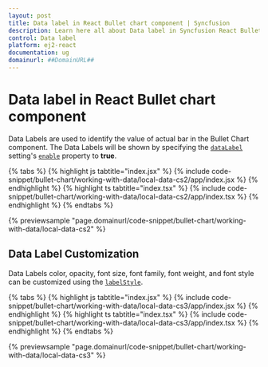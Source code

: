 ```yaml
---
layout: post
title: Data label in React Bullet chart component | Syncfusion
description: Learn here all about Data label in Syncfusion React Bullet chart component of Syncfusion Essential JS 2 and more.
control: Data label 
platform: ej2-react
documentation: ug
domainurl: ##DomainURL##
---
```


# Data label in React Bullet chart component

Data Labels are used to identify the value of actual bar in the Bullet Chart component. The Data Labels will be shown by specifying the [`dataLabel`](https://ej2.syncfusion.com/react/documentation/api/bullet-chart/#datalabel) setting's [`enable`](https://ej2.syncfusion.com/react/documentation/api/bullet-chart/bulletDataLabelModel/#enable) property to **true**.

{% tabs %}
{% highlight js tabtitle="index.jsx" %}
{% include code-snippet/bullet-chart/working-with-data/local-data-cs2/app/index.jsx %}
{% endhighlight %}
{% highlight ts tabtitle="index.tsx" %}
{% include code-snippet/bullet-chart/working-with-data/local-data-cs2/app/index.tsx %}
{% endhighlight %}
{% endtabs %}

 {% previewsample "page.domainurl/code-snippet/bullet-chart/working-with-data/local-data-cs2" %}

## Data Label Customization

Data Labels color, opacity, font size, font family, font weight, and font style can be customized using the [`labelStyle`](https://ej2.syncfusion.com/react/documentation/api/bullet-chart/bulletDataLabelModel/#labelstyle).

{% tabs %}
{% highlight js tabtitle="index.jsx" %}
{% include code-snippet/bullet-chart/working-with-data/local-data-cs3/app/index.jsx %}
{% endhighlight %}
{% highlight ts tabtitle="index.tsx" %}
{% include code-snippet/bullet-chart/working-with-data/local-data-cs3/app/index.tsx %}
{% endhighlight %}
{% endtabs %}

 {% previewsample "page.domainurl/code-snippet/bullet-chart/working-with-data/local-data-cs3" %}